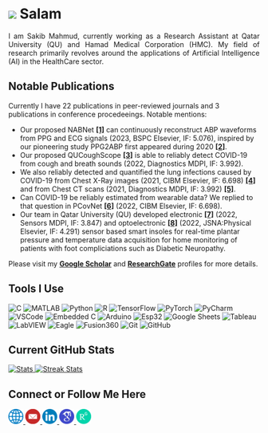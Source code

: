 # <a href="https://www.gautamkrishnar.com/"><img src="https://media.giphy.com/media/hvRJCLFzcasrR4ia7z/giphy.gif" width="3%"></a> Salam  
<div align="justify">
I am Sakib Mahmud, currently working as a Research Assistant at Qatar University (QU) and Hamad Medical Corporation (HMC). My field of research primarily revolves around the applications of Artificial Intelligence (AI) in the HealthCare sector.
</div> 

## Notable Publications
Currently I have 22 publications in peer-reviewed journals and 3 publications in conference procedeeings. Notable mentions:  
* Our proposed NABNet **[[1]](https://www.sciencedirect.com/science/article/abs/pii/S1746809422007017?via%3Dihub)** can continuously reconstruct ABP waveforms from PPG and ECG signals (2023, BSPC Elsevier, IF: 5.076), inspired by our pioneering study PPG2ABP first appeared during 2020 **[[2]](https://www.mdpi.com/2306-5354/9/11/692)**.   
* Our proposed QUCoughScope **[[3]](https://www.mdpi.com/2075-4418/12/4/920)** is able to reliably detect COVID-19 from cough and breath sounds (2022, Diagnostics MDPI, IF: 3.992).
* We also reliably detected and quantified the lung infections caused by COVID-19 from Chest X-Ray images (2021, CIBM Elsevier, IF: 6.698) **[[4]](https://www.sciencedirect.com/science/article/pii/S0010482521007964?via%3Dihub)** and from Chest CT scans (2021, Diagnostics MDPI, IF: 3.992) **[[5]](https://www.mdpi.com/2075-4418/11/5/893)**.  
* Can COVID-19 be reliably estimated from wearable data? We replied to that question in PCovNet **[[6]](https://www.sciencedirect.com/science/article/pii/S001048252200470X?via%3Dihub)** (2022, CIBM Elsevier, IF: 6.698).  
* Our team in Qatar University (QU) developed electronic **[[7]](https://www.mdpi.com/1424-8220/22/19/7599)** (2022, Sensors MDPI, IF: 3.847) and optoelectronic **[[8]](http://dx.doi.org/10.1016/j.sna.2022.114092)** (2022, JSNA:Physical Elsevier, IF: 4.291) sensor based smart insoles for real-time plantar pressure and temperature data acquisition for home monitoring of patients with foot compliciations such as Diabetic Neuropathy.  

Please visit my **[Google Scholar](https://scholar.google.com/citations?user=jFVg8REAAAAJ&hl=en)** and **[ResearchGate](https://www.researchgate.net/profile/Sakib-Mahmud-7)** profiles for more details. 

## Tools I Use
<head>
    <link rel="stylesheet" href="https://cdnjs.cloudflare.com/ajax/libs/font-awesome/4.7.0/css/font-awesome.min.css">
</head>

<div align="left">
  <img alt="C" src="https://img.shields.io/static/v1?style=flat-square&message=C&color=222222&logo=C&logoColor=A8B9CC&label=" />
  <img alt="MATLAB" src="https://img.shields.io/badge/MATLAB-1565C0?style=flat-square&message=MATLAB&color=orange&logo=matlab&logoColor=white" />
  <img alt="Python" src="https://img.shields.io/badge/Python-1565C0?style=flat-square&logo=python&logoColor=white" />
  <img alt="R" src="https://img.shields.io/static/v1?style=flat-square&message=R&color=276DC3&logo=R&logoColor=FFFFFF&label=" />
  <img alt="TensorFlow" src="https://img.shields.io/badge/TensorFlow-F57C00?style=flat-square&logo=tensorflow&logoColor=white" />
  <img alt="PyTorch" src="https://img.shields.io/badge/PyTorch-C62828?style=flat-square&logo=pytorch&logoColor=white" />
  <img alt="PyCharm" src="https://img.shields.io/badge/PyCharm-1565C0?style=flat-square&message=PyCharm&color=black&logo=PyCharm&logoColor=white" />
  <img alt="VSCode" src="https://img.shields.io/static/v1?style=flat-square&message=Visual+Studio+Code&color=007ACC&logo=Visual+Studio+Code&logoColor=FFFFFF&label=" />
  <img alt="Embedded C" src="https://img.shields.io/badge/Embedded-3F51B5?style=flat-square&logo=c" />
  <img alt="Arduino" src="https://img.shields.io/static/v1?style=flat-square&message=Arduino&color=00979D&logo=Arduino&logoColor=FFFFFF&label=" />
  <img alt="Esp32" src="https://img.shields.io/static/v1?style=flat-square&message=Espressif&color=E7352C&logo=Espressif&logoColor=FFFFFF&label=" />
  <img alt="Google Sheets" src="https://img.shields.io/static/v1?style=flat-square&message=Google+Sheets&color=34A853&logo=Google+Sheets&logoColor=FFFFFF&label=" />
  <img alt="Tableau" src="https://img.shields.io/static/v1?style=flat-square&message=Tableau&color=E97627&logo=Tableau&logoColor=FFFFFF&label=" />
  <img alt="LabVIEW" src="https://img.shields.io/static/v1?style=flat-square&message=LabVIEW&color=222222&logo=LabVIEW&logoColor=FFDB00&label=" />
  <img alt="Eagle" src="https://img.shields.io/static/v1?style=flat-square&message=Eagle&color=0072EF&logo=Eagle&logoColor=FFFFFF&label=" />
  <img alt="Fusion360" src="https://img.shields.io/badge/Fusion360-1565C0?style=flat-square&message=Fusion360&color=red&logo=fusion360&logoColor=white" />
  <img alt="Git" src="https://img.shields.io/badge/Git-F05032?style=flat-square&logo=git&logoColor=white" />
  <img alt="GitHub" src="https://img.shields.io/static/v1?style=flat-square&message=GitHub&color=181717&logo=GitHub&logoColor=FFFFFF&label=" />
</div> 

## Current GitHub Stats
<div>
    <a href="https://github-readme-stats.vercel.app">
        <img width="48%" alt="Stats" src="https://github-readme-stats.vercel.app/api?&count_private=true&include_all_commits=true&username=Sakib1263&custom_title=Sakib's+GitHub+Stats&hide_border=true&show_icons=true&theme=vision-friendly-dark"/>
    </a>
    <a href="https://github-readme-streak-stats.herokuapp.com">
        <img width="48%" alt="Streak Stats" src="https://github-readme-streak-stats.herokuapp.com/?user=Sakib1263&hide_border=true&theme=vision-friendly-dark"/>
    </a>
</div>

## Connect or Follow Me Here
<div align="left">
    <a href="https://sakib1263.github.io/Sakib1263/"><img src="website.png" width="30"/>
    </a><a href="mailto:sakib1263@hotmail.com"><img src="email.png" width="30"/>                                 
    </a><a href="https://www.linkedin.com/in/sm1512633/"><img src="linkedin.png" width="30"/> 
    </a><a href="https://scholar.google.com/citations?user=jFVg8REAAAAJ&hl=en"><img src="gs.png" width="30"/> 
    </a><a href="https://www.researchgate.net/profile/Sakib-Mahmud-7"><img src="rg.png" width="30"/> </a>                                      
</div> 

<!--
**Sakib1263/Sakib1263** is a ✨ _special_ ✨ repository because its `README.md` (this file) appears on your GitHub profile.

Here are some ideas to get you started:

- 🔭 I’m currently working on ...
- 🌱 I’m currently learning ...
- 👯 I’m looking to collaborate on ...
- 🤔 I’m looking for help with ...
- 💬 Ask me about ...
- 📫 How to reach me: ...
- 😄 Pronouns: ...
- ⚡ Fun fact: ...
-->
